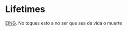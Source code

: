 # Lifetimes

[EING](https://doc.rust-lang.org/rust-by-example/scope/lifetime/explicit.html). No toques esto a no ser que sea de vida o muerte
